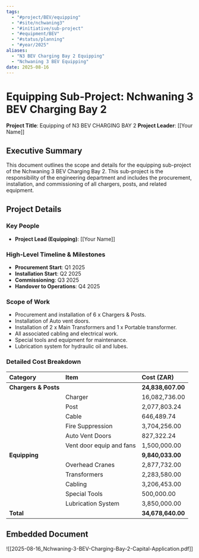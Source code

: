 ```yaml
---
tags:
  - "#project/BEV/equipping"
  - "#site/nchwaning3"
  - "#initiative/sub-project"
  - "#equipment/BEV"
  - "#status/planning"
  - "#year/2025"
aliases:
  - "N3 BEV Charging Bay 2 Equipping"
  - "Nchwaning 3 BEV Equipping"
date: 2025-08-16
---
```


# Equipping Sub-Project: Nchwaning 3 BEV Charging Bay 2

**Project Title**: Equipping of N3 BEV CHARGING BAY 2
**Project Leader**: [[Your Name]]

## Executive Summary

This document outlines the scope and details for the equipping sub-project of the Nchwaning 3 BEV Charging Bay 2. This sub-project is the responsibility of the engineering department and includes the procurement, installation, and commissioning of all chargers, posts, and related equipment.

## Project Details

### Key People

- **Project Lead (Equipping)**: [[Your Name]]

### High-Level Timeline & Milestones

- **Procurement Start**: Q1 2025
- **Installation Start**: Q2 2025
- **Commissioning**: Q3 2025
- **Handover to Operations**: Q4 2025

### Scope of Work

- Procurement and installation of 6 x Chargers & Posts.
- Installation of Auto vent doors.
- Installation of 2 x Main Transformers and 1 x Portable transformer.
- All associated cabling and electrical work.
- Special tools and equipment for maintenance.
- Lubrication system for hydraulic oil and lubes.

### Detailed Cost Breakdown

| Category | Item | Cost (ZAR) |
| :--- | :--- | :--- |
| **Chargers & Posts** | | **24,838,607.00** |
| | Charger | 16,082,736.00 |
| | Post | 2,077,803.24 |
| | Cable | 646,489.74 |
| | Fire Suppression | 3,704,256.00 |
| | Auto Vent Doors | 827,322.24 |
| | Vent door equip and fans | 1,500,000.00 |
| **Equipping** | | **9,840,033.00** |
| | Overhead Cranes | 2,877,732.00 |
| | Transformers | 2,283,580.00 |
| | Cabling | 3,206,453.00 |
| | Special Tools | 500,000.00 |
| | Lubrication System | 3,850,000.00 |
| **Total** | | **34,678,640.00** |

## Embedded Document

![[2025-08-16_Nchwaning-3-BEV-Charging-Bay-2-Capital-Application.pdf]]

